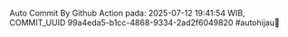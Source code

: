 Auto Commit By Github Action pada: 2025-07-12 19:41:54 WIB, COMMIT_UUID 99a4eda5-b1cc-4868-9334-2ad2f6049820 #autohijau🗿
